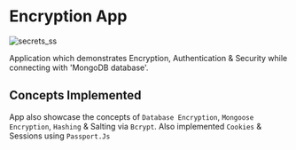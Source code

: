 # Encryption App

![secrets_ss](https://user-images.githubusercontent.com/82182042/114350801-52faf200-9b87-11eb-9026-f77d5cf1bf90.PNG)



Application which demonstrates Encryption, Authentication & Security while connecting with 'MongoDB database'.

## Concepts Implemented

App also showcase the concepts of `Database Encryption`, `Mongoose Encryption`, `Hashing` & Salting via `Bcrypt`.
Also implemented `Cookies` & Sessions using `Passport.Js`


